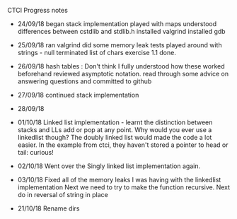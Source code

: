 CTCI
Progress notes

- 24/09/18 
began stack implementation
played with maps
understood differences between cstdlib and stdlib.h
installed valgrind
installed gdb

- 25/09/18
ran valgrind did some memory leak tests
played around with strings - null terminated list of chars
exercise 1.1 done. 

- 26/09/18
hash tables : Don't think I fully understood how these worked beforehand
reviewed asymptotic notation. 
read through some advice on answering questions and committed to github

- 27/09/18
continued stack implementation 

- 28/09/18


- 01/10/18
Linked list implementation - learnt the distinction between stacks and LLs 
add or pop at any point. 
Why would you ever use a linkedlist though?
The doubly linked list would made the code a lot easier.
In the example from ctci, they haven't stored a pointer to head or tail: curious!

- 02/10/18
Went over the Singly linked list implementation again.

- 03/10/18
Fixed all of the memory leaks I was having with the linkedlist implementation
Next we need to try to make the function recursive. 
Next do in reversal of string in place

- 21/10/18
Rename dirs 
